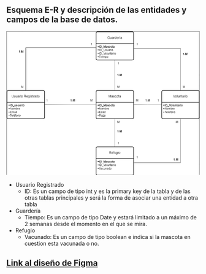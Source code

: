 ## Esquema E-R y descripción de las entidades y campos de la base de datos.
![Imagen Esquema ER](https://github.com/Jvazesp2002/PawShelter/blob/master/docs/Diagrama%20ER%20PawShelter.png)

- Usuario Registrado
  - ID: Es un campo de tipo int y es la primary key de la tabla y de las otras tablas principales y será la forma de asociar una entidad a otra tabla
- Guardería
  - Tiempo: Es un campo de tipo Date y estará limitado a un máximo de 2 semanas desde el momento en el que se mira.
- Refugio
  - Vacunado: Es un campo de tipo boolean e indica si la mascota en cuestion esta vacunada o no.
## [Link al diseño de Figma](https://www.figma.com/file/kXLwpSTwmv2PtHV1aIjLuI/PawShelter?type=design&mode=design&t=TUeo7aHHGhw5FlJc-1)
